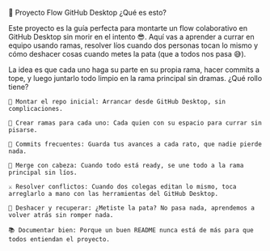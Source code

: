 🚀 Proyecto Flow GitHub Desktop
¿Qué es esto?

Este proyecto es la guía perfecta para montarte un flow colaborativo en GitHub Desktop sin morir en el intento 😎. Aquí vas a aprender a currar en equipo usando ramas, resolver líos cuando dos personas tocan lo mismo y cómo deshacer cosas cuando metes la pata (que a todos nos pasa 😅).

La idea es que cada uno haga su parte en su propia rama, hacer commits a tope, y luego juntarlo todo limpio en la rama principal sin dramas.
¿Qué rollo tiene?

    🔧 Montar el repo inicial: Arrancar desde GitHub Desktop, sin complicaciones.

    🌿 Crear ramas para cada uno: Cada quien con su espacio para currar sin pisarse.

    💾 Commits frecuentes: Guarda tus avances a cada rato, que nadie pierde nada.

    🤝 Merge con cabeza: Cuando todo está ready, se une todo a la rama principal sin líos.

    ⚔️ Resolver conflictos: Cuando dos colegas editan lo mismo, toca arreglarlo a mano con las herramientas del GitHub Desktop.

    🔄 Deshacer y recuperar: ¿Metiste la pata? No pasa nada, aprendemos a volver atrás sin romper nada.

    📚 Documentar bien: Porque un buen README nunca está de más para que todos entiendan el proyecto.
